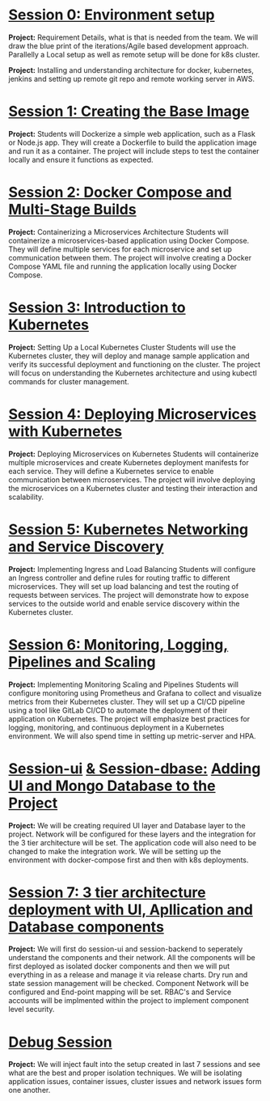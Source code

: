 # [Session 0: Environment setup](https://github.com/syednadeembe/project_sessions/tree/main/session-0)
**Project:** Requirement Details, what is that is needed from the team. We will draw the blue print of the iterations/Agile based development approach. 
Parallelly a Local setup as well as remote setup will be done for k8s cluster.

**Project:** Installing and understanding architecture for docker, kubernetes, jenkins and setting up remote git repo and remote working server in AWS.
# [Session 1: Creating the Base Image](https://github.com/syednadeembe/project_sessions/tree/main/session-1)
**Project:** Students will Dockerize a simple web application, such as a Flask or Node.js app.
They will create a Dockerfile to build the application image and run it as a container.
The project will include steps to test the container locally and ensure it functions as expected.

# [Session 2: Docker Compose and Multi-Stage Builds](https://github.com/syednadeembe/project_sessions/tree/main/session-2)
**Project:** Containerizing a Microservices Architecture
Students will containerize a microservices-based application using Docker Compose.
They will define multiple services for each microservice and set up communication between them.
The project will involve creating a Docker Compose YAML file and running the application locally using Docker Compose.

# [Session 3: Introduction to Kubernetes](https://github.com/syednadeembe/project_sessions/tree/main/session-3)
**Project:** Setting Up a Local Kubernetes Cluster
Students will use the Kubernetes cluster, they will deploy and manage sample application and verify its successful deployment and functioning on the cluster.
The project will focus on understanding the Kubernetes architecture and using kubectl commands for cluster management.

# [Session 4: Deploying Microservices with Kubernetes](https://github.com/syednadeembe/project_sessions/tree/main/session-4)
**Project:** Deploying Microservices on Kubernetes
Students will containerize multiple microservices and create Kubernetes deployment manifests for each service.
They will define a Kubernetes service to enable communication between microservices.
The project will involve deploying the microservices on a Kubernetes cluster and testing their interaction and scalability.

# [Session 5: Kubernetes Networking and Service Discovery](https://github.com/syednadeembe/project_sessions/tree/main/session-5)
**Project:** Implementing Ingress and Load Balancing
Students will configure an Ingress controller and define rules for routing traffic to different microservices.
They will set up load balancing and test the routing of requests between services.
The project will demonstrate how to expose services to the outside world and enable service discovery within the Kubernetes cluster.

# [Session 6: Monitoring, Logging, Pipelines and Scaling](https://github.com/syednadeembe/project_sessions/tree/main/session-6)
**Project:** Implementing Monitoring Scaling and Pipelines 
Students will configure monitoring using Prometheus and Grafana to collect and visualize metrics from their Kubernetes cluster.
They will set up a CI/CD pipeline using a tool like GitLab CI/CD to automate the deployment of their application on Kubernetes.
The project will emphasize best practices for logging, monitoring, and continuous deployment in a Kubernetes environment. We will also spend time in setting up metric-server and HPA.

# [Session-ui](https://github.com/syednadeembe/project_sessions/tree/main/session-ui) [& Session-dbase:](https://github.com/syednadeembe/project_sessions/tree/main/session-dbase) [Adding UI and Mongo Database to the Project]()
**Project:** We will be creating required UI layer and Database layer to the project.
Network will be configured for these layers and the integration for the 3 tier architecture will be set. The application code will also need to be changed to make the integration work. We will be setting up the environment with docker-compose first and then with k8s deployments.

# [Session 7: 3 tier architecture deployment with UI, Apllication and Database components]()
**Project:** We will first do session-ui and session-backend to seperately understand the components and their network. All the components will be first deployed as isolated docker components and then we will put everything in as a release and manage it via release charts.
Dry run and state session management will be checked. Component Network will be configured and End-point mapping will be set. RBAC's and Service accounts will be implmented within the project to implement component level security.

# [Debug Session]()
**Project:** We will inject fault into the setup created in last 7 sessions and see what are the best and proper isolation techniques. We will be isolating application issues, container issues, cluster issues and network issues form one another. 
